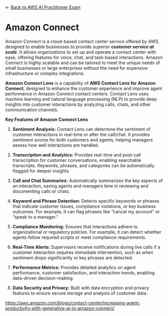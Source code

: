 ← [Back to AWS AI Practitioner Exam](../AWS%20AI%20Practitioner%20Exam.md)

# Amazon Connect

Amazon Connect is a cloud-based contact center service offered by AWS, designed to enable businesses to provide superior ***customer service at scale***. It allows organizations to set up and operate a contact center with ease, offering features for voice, chat, and task-based interactions. Amazon Connect is highly scalable and can be tailored to meet the unique needs of small businesses or large enterprises without the need for expensive infrastructure or complex integrations.

**Amazon Connect Lens** is a capability of **AWS Contact Lens for Amazon Connect**, designed to enhance the customer experience and improve agent performance in Amazon Connect contact centers. Contact Lens uses machine learning and natural language processing (NLP) to provide deep insights into customer interactions by analyzing calls, chats, and other communication channels.

**Key Features of Amazon Connect Lens**

1.	**Sentiment Analysis:** Contact Lens can determine the sentiment of customer interactions in real-time or after the call/chat. It provides sentiment scores for both customers and agents, helping managers assess how well interactions are handled.

2.	**Transcription and Analytics:** Provides real-time and post-call transcription for customer conversations, enabling searchable transcripts. Keywords, phrases, and categories can be automatically flagged for deeper insights.

3.	**Call and Chat Summaries:** Automatically summarizes the key aspects of an interaction, saving agents and managers time in reviewing and documenting calls or chats.

4.	**Keyword and Phrase Detection:** Detects specific keywords or phrases that indicate customer issues, compliance violations, or key business outcomes. For example, it can flag phrases like “cancel my account” or “speak to a manager.”

5.	**Compliance Monitoring:** Ensures that interactions adhere to organizational or regulatory policies. For example, it can detect whether agents follow required scripts or meet compliance requirements.

6.	**Real-Time Alerts:** Supervisors receive notifications during live calls if a customer interaction requires immediate intervention, such as when sentiment drops significantly or key phrases are detected.

7.	**Performance Metrics:** Provides detailed analytics on agent performance, customer satisfaction, and interaction trends, enabling data-driven decision-making.

8.	**Data Security and Privacy:** Built with data encryption and privacy features to ensure secure storage and analysis of customer data.

https://aws.amazon.com/blogs/contact-center/increasing-agent-productivity-with-generative-ai-in-amazon-connect/